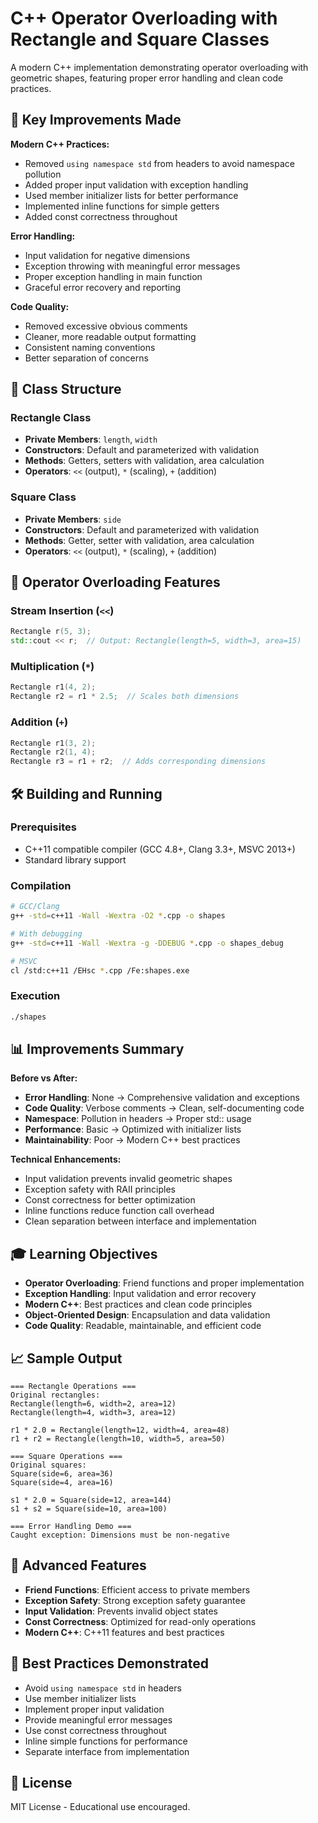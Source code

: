 # C++ Operator Overloading with Rectangle and Square Classes

A modern C++ implementation demonstrating operator overloading with geometric shapes, featuring proper error handling and clean code practices.

## 🚀 Key Improvements Made

**Modern C++ Practices:**
- Removed `using namespace std` from headers to avoid namespace pollution
- Added proper input validation with exception handling
- Used member initializer lists for better performance
- Implemented inline functions for simple getters
- Added const correctness throughout

**Error Handling:**
- Input validation for negative dimensions
- Exception throwing with meaningful error messages
- Proper exception handling in main function
- Graceful error recovery and reporting

**Code Quality:**
- Removed excessive obvious comments
- Cleaner, more readable output formatting
- Consistent naming conventions
- Better separation of concerns

## 📁 Class Structure

### Rectangle Class
- **Private Members**: `length`, `width`
- **Constructors**: Default and parameterized with validation
- **Methods**: Getters, setters with validation, area calculation
- **Operators**: `<<` (output), `*` (scaling), `+` (addition)

### Square Class
- **Private Members**: `side`
- **Constructors**: Default and parameterized with validation
- **Methods**: Getter, setter with validation, area calculation
- **Operators**: `<<` (output), `*` (scaling), `+` (addition)

## 🎯 Operator Overloading Features

### Stream Insertion (`<<`)
```cpp
Rectangle r(5, 3);
std::cout << r;  // Output: Rectangle(length=5, width=3, area=15)
```

### Multiplication (`*`)
```cpp
Rectangle r1(4, 2);
Rectangle r2 = r1 * 2.5;  // Scales both dimensions
```

### Addition (`+`)
```cpp
Rectangle r1(3, 2);
Rectangle r2(1, 4);
Rectangle r3 = r1 + r2;  // Adds corresponding dimensions
```

## 🛠 Building and Running

### Prerequisites
- C++11 compatible compiler (GCC 4.8+, Clang 3.3+, MSVC 2013+)
- Standard library support

### Compilation
```bash
# GCC/Clang
g++ -std=c++11 -Wall -Wextra -O2 *.cpp -o shapes

# With debugging
g++ -std=c++11 -Wall -Wextra -g -DDEBUG *.cpp -o shapes_debug

# MSVC
cl /std:c++11 /EHsc *.cpp /Fe:shapes.exe
```

### Execution
```bash
./shapes
```

## 📊 Improvements Summary

**Before vs After:**
- **Error Handling**: None → Comprehensive validation and exceptions
- **Code Quality**: Verbose comments → Clean, self-documenting code
- **Namespace**: Pollution in headers → Proper std:: usage
- **Performance**: Basic → Optimized with initializer lists
- **Maintainability**: Poor → Modern C++ best practices

**Technical Enhancements:**
- Input validation prevents invalid geometric shapes
- Exception safety with RAII principles
- Const correctness for better optimization
- Inline functions reduce function call overhead
- Clean separation between interface and implementation

## 🎓 Learning Objectives

- **Operator Overloading**: Friend functions and proper implementation
- **Exception Handling**: Input validation and error recovery
- **Modern C++**: Best practices and clean code principles
- **Object-Oriented Design**: Encapsulation and data validation
- **Code Quality**: Readable, maintainable, and efficient code

## 📈 Sample Output

```
=== Rectangle Operations ===
Original rectangles:
Rectangle(length=6, width=2, area=12)
Rectangle(length=4, width=3, area=12)

r1 * 2.0 = Rectangle(length=12, width=4, area=48)
r1 + r2 = Rectangle(length=10, width=5, area=50)

=== Square Operations ===
Original squares:
Square(side=6, area=36)
Square(side=4, area=16)

s1 * 2.0 = Square(side=12, area=144)
s1 + s2 = Square(side=10, area=100)

=== Error Handling Demo ===
Caught exception: Dimensions must be non-negative
```

## 🔧 Advanced Features

- **Friend Functions**: Efficient access to private members
- **Exception Safety**: Strong exception safety guarantee
- **Input Validation**: Prevents invalid object states
- **Const Correctness**: Optimized for read-only operations
- **Modern C++**: C++11 features and best practices

## 📝 Best Practices Demonstrated

- Avoid `using namespace std` in headers
- Use member initializer lists
- Implement proper input validation
- Provide meaningful error messages
- Use const correctness throughout
- Inline simple functions for performance
- Separate interface from implementation

## 📄 License

MIT License - Educational use encouraged.
